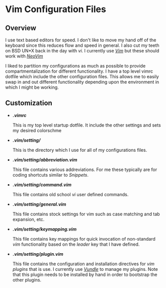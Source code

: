 # Vim Configuration Files

## Overview

I use text based editors for speed.  I don't like to move my hand off of
  the keyboard since this reduces flow and speed in general.  I also cut my
  teeth on BSD UN*X back in the day with _vi_.  I currently use
  [_Vim_](http://www.vim.org/) but these should work with
  [_NeoVim_](https://neovim.io/)

I liked to partition my configurations as much as possible to provide
  compartmentalization for different functionality.  I have a top level
  vimrc dotfile which include the other configuration files.  This allows
  me to easily swap in and out different functionality depending upon the
  environment in which I might be working.

## Customization

* **_.vimrc_**

  This is my top level startup dotfile.  It include the other settings and
  sets my desired colorschme

* **_.vim/setting/_**

  This is the directory which I use for all of my configurations files.

* **_.vim/setting/abbreviation.vim_**

  This file contains various addreviations.  For me these typically are for
  coding shortcuts similar to _Snippets_.

* **_.vim/setting/command.vim_**

  This file contains old school _vi_ user defined commands.

* **_.vim/setting/general.vim_**

  This file contains stock settings for vim such as case matching and tab
  expansion, etc.

* **_.vim/setting/keymapping.vim_**

  This file contains key mappings for quick invocation of non-standard _vim_
  functionality based on the _leader_ key that I have defined.

* **_.vim/setting/plugin.vim_**

  This file contains the configuration and installation directives for _vim
  plugins_ that is use.  I currently use
  [_Vundle_](https://github.com/VundleVim/Vundle.vim) to manage my plugins.
  Note that this plugin needs to be installed by hand in order to bootstrap
  the other plugins.

